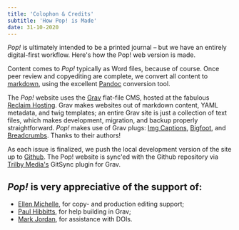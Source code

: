 ```yaml
---
title: 'Colophon & Credits'
subtitle: 'How Pop! is Made'
date: 31-10-2020
---
```


*Pop!* is ultimately intended to be a printed journal – but we have an entirely digital-first workflow. Here's how the Pop! web version is made.

Content comes to *Pop!* typically as Word files, because of course. Once peer review and copyediting are complete, we convert all content to [markdown](https://en.wikipedia.org/wiki/Markdown), using the excellent [Pandoc](https://pandoc.org) conversion tool.

The *Pop!* website uses the [Grav](https://getgrav.org) flat-file CMS, hosted at the fabulous [Reclaim Hosting](https://reclaimhosting.com). Grav makes websites out of markdown content, YAML metadata, and twig templates; an entire Grav site is just a collection of text files, which makes development, migration, and backup properly straightforward.  *Pop!* makes use of Grav plugs: [Img Captions](https://github.com/olevik/grav-plugin-imgcaptions), [Bigfoot](https://github.com/CPPL/grav-bigfootjs), and [Breadcrumbs](https://github.com/getgrav/grav-plugin-breadcrumbs/blob/master/README.md). Thanks to their authors!

As each issue is finalized, we push the local development version of the site up to [Github](https://github.com/jmaxsfu/popjournal). The Pop! website is sync'ed with the Github repository via [Trilby Media's](https://trilby.media/) GitSync plugin for Grav.

## *Pop!* is very appreciative of the support of:

- [Ellen Michelle](https://ellenmichelle.com), for copy- and production editing support;
- [Paul Hibbitts](http://www.hibbittsdesign.org/), for help building in Grav;
- [Mark Jordan](https://www.lib.sfu.ca/users/mark-jordan), for assistance with DOIs.


